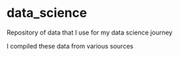 # data_science
Repository of data that I use for my data science journey

I compiled these data from various sources
